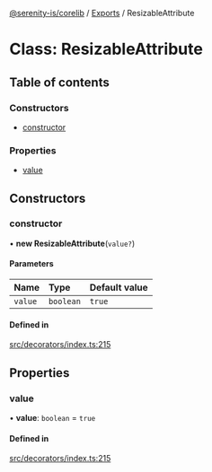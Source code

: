 [@serenity-is/corelib](../README.md) / [Exports](../modules.md) / ResizableAttribute

# Class: ResizableAttribute

## Table of contents

### Constructors

- [constructor](ResizableAttribute.md#constructor)

### Properties

- [value](ResizableAttribute.md#value)

## Constructors

### constructor

• **new ResizableAttribute**(`value?`)

#### Parameters

| Name | Type | Default value |
| :------ | :------ | :------ |
| `value` | `boolean` | `true` |

#### Defined in

[src/decorators/index.ts:215](https://github.com/serenity-is/serenity/blob/master/packages/corelib/src/decorators/index.ts#L215)

## Properties

### value

• **value**: `boolean` = `true`

#### Defined in

[src/decorators/index.ts:215](https://github.com/serenity-is/serenity/blob/master/packages/corelib/src/decorators/index.ts#L215)
